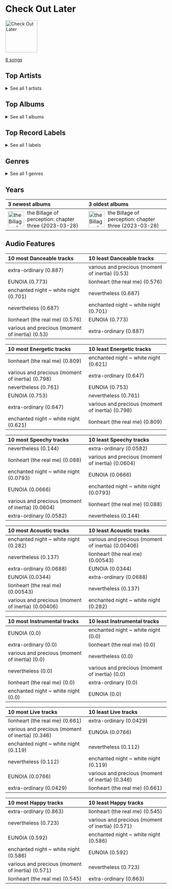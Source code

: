 # Check Out Later


<img src="https://i.scdn.co/image/ab67616d0000b2733e3a242b1d34e50a6f28a7a3" alt="Check Out Later" width="100" />

[6 songs](tracks.md)

## Top Artists






<details>
<summary>See all 1 artists</summary>

| Number of Tracks | Art | Artist | 🔗 |
|---:|:---|:---|:---|
| 6 | <img src="https://i.scdn.co/image/ab6761610000e5eb64884416b862c19ec9a465d3" alt="" width="50" /> | [Billlie](../../artists/billlie.md) | [🔗](https://open.spotify.com/artist/2GQxKDojobwBjZMPf7aoh0) |

</details>


## Top Albums




<details>
<summary>See all 1 albums</summary>

| Number of Tracks | Art | Album | Release Date | 🔗 |
|---:|:---|:---|:---|:---|
| 6 | <img src="https://i.scdn.co/image/ab67616d0000b2733e3a242b1d34e50a6f28a7a3" alt="" width="50" /> | the Billage of perception: chapter three | 2023-03-28 | [🔗](https://open.spotify.com/album/5bt0sTLia4il2rIlpqUo5g) |

</details>


## Top Record Labels




<details>
<summary>See all 1 labels</summary>

| Number of Tracks | Label |
|---:|:---|
| 6 | [MYSTIC STORY](../../labels/mystic_story.md) |

</details>


## Genres




<details>
<summary>See all 1 genres</summary>

| Number of Tracks | Genre |
|---:|:---|
| 6 | [k-pop](../../genres/k_pop.md) |

</details>


## Years





| 3 newest albums | 3 oldest albums |
|:---|:---|
| <div style="display:flex; align-items:center;"><img src="https://i.scdn.co/image/ab67616d0000b2733e3a242b1d34e50a6f28a7a3" alt="the Billage of perception: chapter three" width="50" /> <span style="padding-left:10px;">the Billage of perception: chapter three (2023-03-28)</span></div> | <div style="display:flex; align-items:center;"><img src="https://i.scdn.co/image/ab67616d0000b2733e3a242b1d34e50a6f28a7a3" alt="the Billage of perception: chapter three" width="50" /> <span style="padding-left:10px;">the Billage of perception: chapter three (2023-03-28)</span></div> |
## Audio Features

| 10 most Danceable tracks | 10 least Danceable tracks |
|:---|:---|
| extra-ordinary (0.887) | various and precious (moment of inertia) (0.53) |
| EUNOIA (0.773) | lionheart (the real me) (0.576) |
| enchanted night ~ white night (0.701) | nevertheless (0.687) |
| nevertheless (0.687) | enchanted night ~ white night (0.701) |
| lionheart (the real me) (0.576) | EUNOIA (0.773) |
| various and precious (moment of inertia) (0.53) | extra-ordinary (0.887) |

| 10 most Energetic tracks | 10 least Energetic tracks |
|:---|:---|
| lionheart (the real me) (0.809) | enchanted night ~ white night (0.621) |
| various and precious (moment of inertia) (0.798) | extra-ordinary (0.647) |
| nevertheless (0.761) | EUNOIA (0.753) |
| EUNOIA (0.753) | nevertheless (0.761) |
| extra-ordinary (0.647) | various and precious (moment of inertia) (0.798) |
| enchanted night ~ white night (0.621) | lionheart (the real me) (0.809) |

| 10 most Speechy tracks | 10 least Speechy tracks |
|:---|:---|
| nevertheless (0.144) | extra-ordinary (0.0582) |
| lionheart (the real me) (0.088) | various and precious (moment of inertia) (0.0604) |
| enchanted night ~ white night (0.0793) | EUNOIA (0.0666) |
| EUNOIA (0.0666) | enchanted night ~ white night (0.0793) |
| various and precious (moment of inertia) (0.0604) | lionheart (the real me) (0.088) |
| extra-ordinary (0.0582) | nevertheless (0.144) |

| 10 most Acoustic tracks | 10 least Acoustic tracks |
|:---|:---|
| enchanted night ~ white night (0.282) | various and precious (moment of inertia) (0.00406) |
| nevertheless (0.137) | lionheart (the real me) (0.00543) |
| extra-ordinary (0.0688) | EUNOIA (0.0344) |
| EUNOIA (0.0344) | extra-ordinary (0.0688) |
| lionheart (the real me) (0.00543) | nevertheless (0.137) |
| various and precious (moment of inertia) (0.00406) | enchanted night ~ white night (0.282) |

| 10 most Instrumental tracks | 10 least Instrumental tracks |
|:---|:---|
| EUNOIA (0.0) | enchanted night ~ white night (0.0) |
| extra-ordinary (0.0) | lionheart (the real me) (0.0) |
| various and precious (moment of inertia) (0.0) | nevertheless (0.0) |
| nevertheless (0.0) | various and precious (moment of inertia) (0.0) |
| lionheart (the real me) (0.0) | extra-ordinary (0.0) |
| enchanted night ~ white night (0.0) | EUNOIA (0.0) |

| 10 most Live tracks | 10 least Live tracks |
|:---|:---|
| lionheart (the real me) (0.661) | extra-ordinary (0.0429) |
| various and precious (moment of inertia) (0.346) | EUNOIA (0.0766) |
| enchanted night ~ white night (0.119) | nevertheless (0.112) |
| nevertheless (0.112) | enchanted night ~ white night (0.119) |
| EUNOIA (0.0766) | various and precious (moment of inertia) (0.346) |
| extra-ordinary (0.0429) | lionheart (the real me) (0.661) |

| 10 most Happy tracks | 10 least Happy tracks |
|:---|:---|
| extra-ordinary (0.863) | lionheart (the real me) (0.545) |
| nevertheless (0.723) | various and precious (moment of inertia) (0.571) |
| EUNOIA (0.592) | enchanted night ~ white night (0.586) |
| enchanted night ~ white night (0.586) | EUNOIA (0.592) |
| various and precious (moment of inertia) (0.571) | nevertheless (0.723) |
| lionheart (the real me) (0.545) | extra-ordinary (0.863) |
